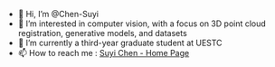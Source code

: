 - 👋 Hi, I’m @Chen-Suyi
- 👀 I’m interested in computer vision, with a focus on 3D point cloud registration, generative models, and datasets
- 🌱 I’m currently a third-year graduate student at UESTC
- 📫 How to reach me : [Suyi Chen - Home Page](https://chen-suyi.github.io)

<!---
Chen-Suyi/Chen-Suyi is a ✨ special ✨ repository because its `README.md` (this file) appears on your GitHub profile.
You can click the Preview link to take a look at your changes.
--->

